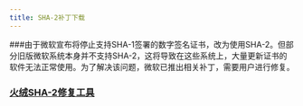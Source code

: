 ```yaml
---
title: SHA-2补丁下载
---
```


###由于微软宣布将停止支持SHA-1签署的数字签名证书，改为使用SHA-2。但部分旧版微软系统本身并不支持SHA-2，这将导致在这些系统上，大量更新证书的软件无法正常使用。为了解决该问题，微软已推出相关补丁，需要用户进行修复。
### [火绒SHA-2修复工具](https://down5.huorong.cn/tools/sha256_fix.exe)